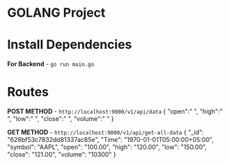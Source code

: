 # GOLANG Project 

# Install Dependencies

**For Backend** - `go run main.go`

# Routes

**POST METHOD** - `http://localhost:9000/v1/api/data`
{
  "open":" ",
  "high":" ",
  "low":" ",
  "close":" ",
  "volume":" "
}

**GET METHOD** - `http://localhost:9000/v1/api/get-all-data`
    {
        "_id": "628bf53c7832dd81337ac85e",
        "Time": "1970-01-01T05:00:00+05:00",
        "symbol": "AAPL",
        "open": "100.00",
        "high": "120.00",
        "low": "150.00",
        "close": "121.00",
        "volume": "10300"
    }